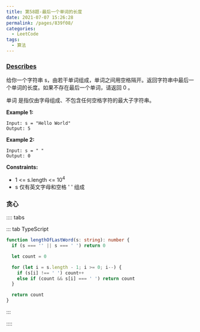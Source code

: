 ```yaml
---
title: 第58题-最后一个单词的长度
date: 2021-07-07 15:26:28
permalink: /pages/839f08/
categories:
  - LeetCode
tags:
  - 算法
---
```


### [Describes](https://leetcode-cn.com/problems/length-of-last-word/)

给你一个字符串 <span class="span-shadow">s</span>，由若干单词组成，单词之间用空格隔开。返回字符串中最后一个单词的长度。如果不存在最后一个单词，请返回 <span class="span-shadow">0</span> 。

单词 是指仅由字母组成、不包含任何空格字符的最大子字符串。

<!-- more -->

**Example 1:**

```
Input: s = "Hello World"
Output: 5
```

**Example 2:**

```
Input: s = " "
Output: 0
```

**Constraints:**

- <span class="span-shadow">1 <= s.length <= 10<sup>4</sup></span>
- <span class="span-shadow">s</span> 仅有英文字母和空格 <span class="span-shadow">' '</span> 组成

### 贪心

:::: tabs

::: tab TypeScript

```TypeScript
function lengthOfLastWord(s: string): number {
  if (s === '' || s === ' ') return 0

  let count = 0

  for (let i = s.length - 1; i >= 0; i--) {
    if (s[i] !== ' ') count++
    else if (count && s[i] === ' ') return count
  }

  return count
}
```

:::

::::
